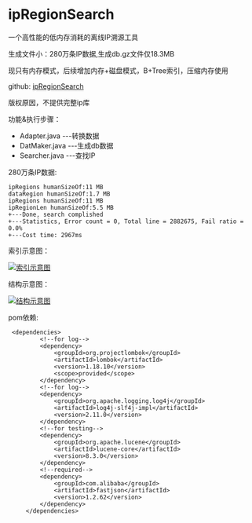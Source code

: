# ipRegionSearch
一个高性能的低内存消耗的离线IP溯源工具

生成文件小：280万条IP数据,生成db.gz文件仅18.3MB

现只有内存模式，后续增加内存+磁盘模式，B+Tree索引，压缩内存使用

github: [ipRegionSearch](https://github.com/zhongyueming1121/ipRegionSearch "ipRegionSearch")

版权原因，不提供完整ip库

功能&执行步骤：
 - Adapter.java ---转换数据
 - DatMaker.java ---生成db数据
 - Searcher.java ---查找IP

280万条IP数据:
```$xslt
ipRegions humanSizeOf:11 MB
dataRegion humanSizeOf:1.7 MB
ipRegions humanSizeOf:11 MB
ipRegionLen humanSizeOf:5.5 MB
+---Done, search complished
+---Statistics, Error count = 0, Total line = 2882675, Fail ratio = 0.0%
+---Cost time: 2967ms
```

索引示意图：

[![索引示意图](https://github.com/zhongyueming1121/ipRegionSearch/blob/master/doc/indexing.png "索引示意图")](https://github.com/zhongyueming1121/ipRegionSearch/blob/master/doc/indexing.png "索引示意图")


结构示意图：

[![结构示意图](https://github.com/zhongyueming1121/ipRegionSearch/blob/master/doc/ipsearch.png "结构示意图")](https://github.com/zhongyueming1121/ipRegionSearch/blob/master/doc/ipsearch.png "结构示意图")


pom依赖: 
```$xslt
 <dependencies>
         <!--for log-->
         <dependency>
             <groupId>org.projectlombok</groupId>
             <artifactId>lombok</artifactId>
             <version>1.18.10</version>
             <scope>provided</scope>
         </dependency>
         <!--for log-->
         <dependency>
             <groupId>org.apache.logging.log4j</groupId>
             <artifactId>log4j-slf4j-impl</artifactId>
             <version>2.11.0</version>
         </dependency>
         <!--for testing-->
         <dependency>
             <groupId>org.apache.lucene</groupId>
             <artifactId>lucene-core</artifactId>
             <version>8.3.0</version>
         </dependency>
         <!--required-->
         <dependency>
             <groupId>com.alibaba</groupId>
             <artifactId>fastjson</artifactId>
             <version>1.2.62</version>
         </dependency>
     </dependencies>
```
